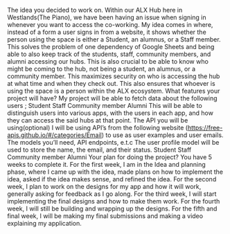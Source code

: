 The idea you decided to work on.
Within our ALX Hub here in Westlands(The Piano), we have been having an issue when signing in whenever you want to access the co-working. My idea comes in where, instead of a form a user signs in from a website, it shows whether the person using the space is either a Student, an alumnus, or a Staff member. 
This solves the problem of one dependency of Google Sheets and being able to also keep track of the students, staff, community members, and alumni accessing our hubs. This is also crucial to be able to know who might be coming to the hub, not being a student, an alumnus, or a community member.
This maximizes security on who is accessing the hub at what time and when they check out. This also ensures that whoever is using the space is a person within the ALX ecosystem.
What features your project will have?
My project will be able to fetch data about the following users ;
Student
Staff
Community member
Alumni
This will be able to distinguish users into various apps, with the users in each app, and how they can access the said hubs at that point.
The API you will be using(optional)
I will be using API’s from the following website (https://free-apis.github.io/#/categories/Email) to use as user examples and user emails.
The models you’ll need, API endpoints, e.t.c
The user profile model will be used to store the name, the email, and their status.
Student
Staff
Community member
Alumni
Your plan for doing the project? You have 5 weeks to complete it.
For the first week, I am in the Idea and planning phase, where I came up with the idea, made plans on how to implement the idea, asked if the idea makes sense, and refined the idea.
For the second week, I plan to work on the designs for my app and how it will work, generally asking for feedback as I go along.
For the third week, I will start implementing the final designs and how to make them work.
For the fourth week, I will still be building and wrapping up the designs.
For the fifth and final week, I will be making my final submissions and making a video explaining my application.



